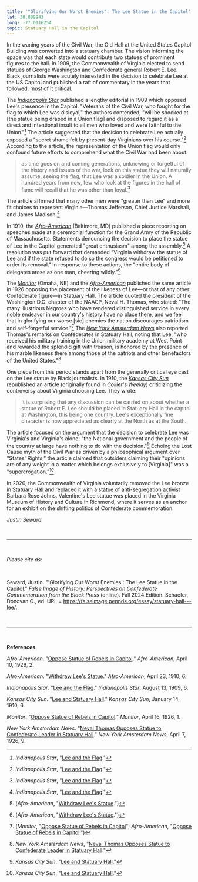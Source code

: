 ```yaml
---
title: '"Glorifying Our Worst Enemies": The Lee Statue in the Capitol'
lat: 38.889943
long: -77.0116254
topic: Statuary Hall in the Capitol
---
```

In the waning years of the Civil War, the Old Hall at the United States Capitol Building was converted into a statuary chamber. The vision informing the space was that each state would contribute two statues of prominent figures to the hall. In 1909, the Commonwealth of Virginia elected to send statues of George Washington and Confederate general Robert E. Lee. Black journalists were acutely interested in the decision to celebrate Lee at the US Capitol and published a raft of commentary in the years that followed, most of it critical.

The *[Indianapolis Star](https://access-newspaperarchive-com.proxy.library.upenn.edu/browse/us/indiana/indianapolis/indianapolis-star/)* published a lengthy editorial in 1909 which opposed Lee's presence in the Capitol. "Veterans of the Civil War, who fought for the flag to which Lee was disloyal," the authors contended, "will be shocked at \[the statue being draped in a Union flag] and disposed to regard it as a direct and intentional insult to all men who loved and were faithful to the Union."[^1] The article suggested that the decision to celebrate Lee actually exposed a "secret shame felt by present-day Virginians over his course."[^2] According to the article, the representation of the Union flag would only confound future efforts
to comprehend what the Civil War had been about:

> as time goes on and coming generations, unknowing or forgetful of the history and issues of the war, look on this statue they will naturally assume, seeing the flag, that Lee was a soldier in the Union. A hundred years from now, few who look at the figures in the hall of fame will recall that he was other than loyal.[^3]

The article affirmed that many other men were "greater than Lee" and more fit choices to represent Virginia—Thomas Jefferson, Chief Justice Marshall, and James Madison.[^4]

In 1910, the *[Afro-American](https://proxy.library.upenn.edu/login?url=https://www.proquest.com/publication/45589?accountid=14707&decadeSelected=1910+-+1919&yearSelected=1910&monthSelected=04&issueNameSelected=01910Y04Y23$23Apr+23,+1910)* (Baltimore, MD) published a piece reporting on speeches made at a ceremonial function for the Grand Army of the Republic of Massachusetts. Statements denouncing the decision to place the statue of Lee in the Capitol generated "great enthusiasm" among the assembly.[^5] A resolution was put forward that demanded "Virginia withdraw the statue of Lee and if the state refused to do so the congress would be petitioned to order its removal." In response to these actions, the "entire body of delegates arose as one man, cheering wildly."[^6]

The *[Monitor](https://www.loc.gov/item/00225879/1926-04-16/ed-1/)* (Omaha, NE) and the *[Afro-American](https://www.proquest.com/publication/45589?OpenUrlRefId=info:xri/sid:primo&parentSessionId=3Gci25Nh%2BltmLNvqgXmPQqTX2w4c4pKh9LW6%2FzNQmM8%3D&accountid=14707&decadeSelected=1920%20-%201929&yearSelected=1926&monthSelected=04&issueNameSelected=01926Y04Y10%2423Apr%2B10%2C%2B1926)* published the same article in 1926 opposing the placement of the likeness of Lee—or that of any other Confederate figure—in Statuary Hall. The article quoted the president of the Washington D.C. chapter of the NAACP, Neval H. Thomas, who stated: "The many illustrious Negroes who have rendered distinguished service in every noble endeavor in our country's history have no place there, and we feel that in glorifying our worse \[sic] enemies the nation discourages patriotism and self-forgetful service."[^7] The *[New York Amsterdam News](https://proxy.library.upenn.edu/login?url=https://www.proquest.com/publication/40377?accountid=14707&decadeSelected=1930+-+1939&yearSelected=1926&monthSelected=04&issueNameSelected=01926Y04Y07$23Apr+7,+1926)* also reported Thomas's remarks on Confederates in Statuary Hall, noting that Lee, "who received his military training in the Union military academy at West Point and rewarded the splendid gift with treason, is honored by the presence of his marble likeness there among those of the patriots and other benefactors of the United States."[^8]

One piece from this period stands apart from the generally critical eye cast on the Lee statue by Black journalists. In 1910, the *[Kansas City Sun](https://www.newspapers.com/paper/the-kansas-city-sun/1385/)* republished an article (originally found in *Collier's Weekly*) criticizing the controversy about Virginia choosing Lee. They wrote:

> It is surprising that any discussion can be carried on about whether a statue of Robert E. Lee should be placed in Statuary Hall in the capitol at Washington, this being one country. Lee's exceptionally fine character is now appreciated as clearly at the North as at the South.

The article focused on the argument that the decision to celebrate Lee was Virginia's and Virginia's alone: "the National government and the people of the country at large have nothing to do with the decision."[^9] Echoing the Lost Cause myth of the Civil War as driven by a philosophical argument over "States' Rights," the article claimed that outsiders claiming their "opinions are of any weight in a matter which belongs exclusively to \[Virginia]" was a "supererogation."[^10]

In 2020, the Commonwealth of Virginia voluntarily removed the Lee bronze in Statuary Hall and replaced it with a statue of anti-segregation activist Barbara Rose Johns. Valentine's Lee statue was placed in the Virginia Museum of History and Culture in Richmond, where it serves as an anchor for an exhibit on the shifting politics of Confederate commemoration.

*Justin Seward*

<br>

<hr>

<br>

*Please cite as*: 

<br>

Seward, Justin. "'Glorifying Our Worst Enemies': The Lee Statue in the Capitol." *False Image of History: Perspectives on Confederate Commemoration from the Black Press* (online). Fall 2024 Edition. Schaefer, Donovan O., ed. URL = https://falseimage.pennds.org/essay/statuary-hall---lee/.

<br>

<hr>

<br>

**References**

*Afro-American*. "[Oppose Statue of Rebels in Capitol](https://www.proquest.com/publication/45589?OpenUrlRefId=info:xri/sid:primo&parentSessionId=3Gci25Nh%2BltmLNvqgXmPQqTX2w4c4pKh9LW6%2FzNQmM8%3D&accountid=14707&decadeSelected=1920%20-%201929&yearSelected=1926&monthSelected=04&issueNameSelected=01926Y04Y10%2423Apr%2B10%2C%2B1926)." *Afro-American*, April 10, 1926, 2.

*Afro*-*American*. "[Withdraw Lee's Statue](https://proxy.library.upenn.edu/login?url=https://www.proquest.com/publication/45589?accountid=14707&decadeSelected=1910+-+1919&yearSelected=1910&monthSelected=04&issueNameSelected=01910Y04Y23$23Apr+23,+1910)." *Afro-American*, April 23, 1910, 6.

*Indianapolis Star*. "[Lee and the Flag](https://access-newspaperarchive-com.proxy.library.upenn.edu/browse/us/indiana/indianapolis/indianapolis-star/)." *Indianapolis Star*, August 13, 1909, 6.

*Kansas City Sun*. "[Lee and Statuary Hall](https://www.newspapers.com/paper/the-kansas-city-sun/1385/)." *Kansas City Sun*, January 14, 1910, 6.

*Monitor*. "[Oppose Statue of Rebels in Capitol](https://www.loc.gov/item/00225879/1926-04-16/ed-1/)." *Monitor*, April 16, 1926, 1.

*New York Amsterdam News*. "[Neval Thomas Opposes Statue to Confederate Leader in Statuary Hall](https://proxy.library.upenn.edu/login?url=https://www.proquest.com/publication/40377?accountid=14707&decadeSelected=1930+-+1939&yearSelected=1926&monthSelected=04&issueNameSelected=01926Y04Y07$23Apr+7,+1926)." *New York Amsterdam News*, April 7, 1926, 9.

[^1]: *Indianapolis Star*, "[Lee and the Flag](https://access-newspaperarchive-com.proxy.library.upenn.edu/browse/us/indiana/indianapolis/indianapolis-star/)."

[^2]: *Indianapolis Star*, "[Lee and the Flag](https://access-newspaperarchive-com.proxy.library.upenn.edu/browse/us/indiana/indianapolis/indianapolis-star/)."

[^3]: *Indianapolis Star*, "[Lee and the Flag](https://access-newspaperarchive-com.proxy.library.upenn.edu/browse/us/indiana/indianapolis/indianapolis-star/)."

[^4]: *Indianapolis Star*, "[Lee and the Flag](https://access-newspaperarchive-com.proxy.library.upenn.edu/browse/us/indiana/indianapolis/indianapolis-star/)."

[^5]: (*Afro-American*, "[Withdraw Lee's Statue](https://proxy.library.upenn.edu/login?url=https://www.proquest.com/publication/45589?accountid=14707&decadeSelected=1910+-+1919&yearSelected=1910&monthSelected=04&issueNameSelected=01910Y04Y23$23Apr+23,+1910).")

[^6]: (*Afro-American*, "[Withdraw Lee's Statue](https://proxy.library.upenn.edu/login?url=https://www.proquest.com/publication/45589?accountid=14707&decadeSelected=1910+-+1919&yearSelected=1910&monthSelected=04&issueNameSelected=01910Y04Y23$23Apr+23,+1910).")

[^7]: (*Monitor*, "[Oppose Statue of Rebels in Capitol](https://www.loc.gov/item/00225879/1926-04-16/ed-1/)"; *Afro-American*, "[Oppose Statue of Rebels in Capitol](https://www.proquest.com/publication/45589?OpenUrlRefId=info:xri/sid:primo&parentSessionId=3Gci25Nh%2BltmLNvqgXmPQqTX2w4c4pKh9LW6%2FzNQmM8%3D&accountid=14707&decadeSelected=1920%20-%201929&yearSelected=1926&monthSelected=04&issueNameSelected=01926Y04Y10%2423Apr%2B10%2C%2B1926).")

[^8]: *New York Amsterdam News*, "[Neval Thomas Opposes Statue to Confederate Leader in Statuary Hall](https://proxy.library.upenn.edu/login?url=https://www.proquest.com/publication/40377?accountid=14707&decadeSelected=1930+-+1939&yearSelected=1926&monthSelected=04&issueNameSelected=01926Y04Y07$23Apr+7,+1926)."

[^9]: *Kansas City Sun*, "[Lee and Statuary Hall](https://www.newspapers.com/paper/the-kansas-city-sun/1385/)."

[^10]: *Kansas City Sun*, "[Lee and Statuary Hall](https://www.newspapers.com/paper/the-kansas-city-sun/1385/)."
